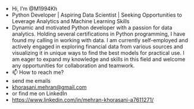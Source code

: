 - Hi, I’m @M1994Kh
- Python Developer | Aspiring Data Scientist | Seeking Opportunities to Leverage Analytics and Machine Learning Skills
- Dynamic and motivated Python developer with a passion for data analytics. Holding several certifications in Python programming, I have found my calling in working with data. I am currently self-employed and actively engaged in exploring financial data from various sources and visualizing it in unique ways to find the best models for practical use. I am eager to expand my knowledge and skills in this field and welcome any opportunities for collaboration and teamwork.
- 📫 How to reach me?
-  send me emails 
-  khorasani.mehran@gmail.com
-  or find me on LinkedIn
-  https://www.linkedin.com/in/mehran-khorasani-a7611271/
